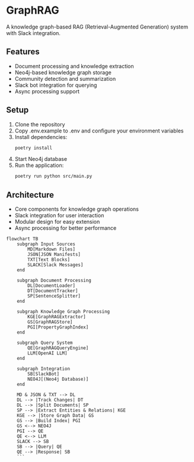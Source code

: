 # GraphRAG

A knowledge graph-based RAG (Retrieval-Augmented Generation) system with Slack integration.

## Features

- Document processing and knowledge extraction
- Neo4j-based knowledge graph storage
- Community detection and summarization
- Slack bot integration for querying
- Async processing support

## Setup

1. Clone the repository
2. Copy .env.example to .env and configure your environment variables
3. Install dependencies:
   ```bash
   poetry install
   ```
4. Start Neo4j database
5. Run the application:
   ```bash
   poetry run python src/main.py
   ```

## Architecture

- Core components for knowledge graph operations
- Slack integration for user interaction
- Modular design for easy extension
- Async processing for better performance

````mermaid
flowchart TB
    subgraph Input Sources
        MD[Markdown Files]
        JSON[JSON Manifests]
        TXT[Text Blocks]
        SLACK[Slack Messages]
    end

    subgraph Document Processing
        DL[DocumentLoader]
        DT[DocumentTracker]
        SP[SentenceSplitter]
    end

    subgraph Knowledge Graph Processing
        KGE[GraphRAGExtractor]
        GS[GraphRAGStore]
        PGI[PropertyGraphIndex]
    end

    subgraph Query System
        QE[GraphRAGQueryEngine]
        LLM[OpenAI LLM]
    end

    subgraph Integration
        SB[SlackBot]
        NEO4J[(Neo4j Database)]
    end

    MD & JSON & TXT --> DL
    DL --> |Track Changes| DT
    DL --> |Split Documents| SP
    SP --> |Extract Entities & Relations| KGE
    KGE --> |Store Graph Data| GS
    GS --> |Build Index| PGI
    GS <--> NEO4J
    PGI --> QE
    QE <--> LLM
    SLACK --> SB
    SB --> |Query| QE
    QE --> |Response| SB
    ```
````
